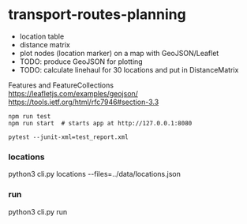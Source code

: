 # transport-routes-planning

- location table
- distance matrix
- plot nodes (location marker) on a map with GeoJSON/Leaflet
- TODO: produce GeoJSON for plotting
- TODO: calculate linehaul for 30 locations and put in DistanceMatrix

Features and FeatureCollections  
https://leafletjs.com/examples/geojson/  
https://tools.ietf.org/html/rfc7946#section-3.3


```
npm run test
npm run start  # starts app at http://127.0.0.1:8080
```


```
pytest --junit-xml=test_report.xml
```

### locations

python3 cli.py locations --files=../data/locations.json

### run

python3 cli.py run
